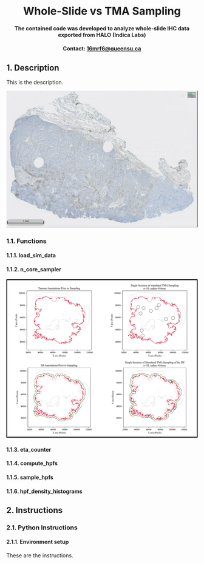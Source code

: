 # <div align="center"> Whole-Slide vs TMA Sampling </div>
#### <div align="center"> The contained code was developed to analyze whole-slide IHC data exported from HALO (Indica Labs) <div>
#### <div align="center">Contact: 16mrf6@queensu.ca</div>
  
  ## 1. Description
This is the description.

![WhaleFig](documents/WhaleSlide.png)

  ### 1.1. Functions
  #### 1.1.1. load_sim_data
  
  #### 1.1.2. n_core_sampler

![WhaleFig](documents/SimulatedSampling.png)
  
  #### 1.1.3. eta_counter
  
  #### 1.1.4. compute_hpfs
  
  #### 1.1.5. sample_hpfs
  
  #### 1.1.6. hpf_density_histograms
  
## 2. Instructions
### 2.1. Python Instructions
#### 2.1.1. Environment setup
These are the instructions.
